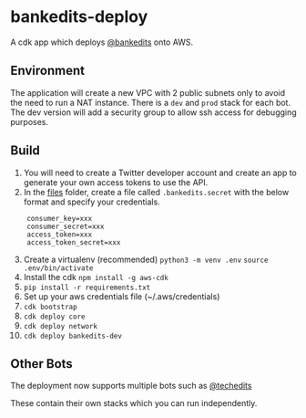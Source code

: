 # bankedits-deploy

A cdk app which deploys [@bankedits](https://twitter.com/bankedits) onto AWS.

## Environment

The application will create a new VPC with 2 public subnets only to avoid the need to run a NAT instance. There is a `dev` and `prod` stack for each bot. The dev version will add a security group to allow ssh access for debugging purposes.

## Build

1. You will need to create a Twitter developer account and create an app to generate your own access tokens to use the API.
2. In the [files](files) folder, create a file called `.bankedits.secret` with the below format and specify your credentials.
```
    consumer_key=xxx 
    consumer_secret=xxx
    access_token=xxx
    access_token_secret=xxx
```
3. Create a virtualenv (recommended)
    `python3 -m venv .env`
    `source .env/bin/activate`
4. Install the cdk `npm install -g aws-cdk`
5. `pip install -r requirements.txt`
6. Set up your aws credentials file (~/.aws/credentials)
7. `cdk bootstrap`
8. `cdk deploy core`
8. `cdk deploy network`
8. `cdk deploy bankedits-dev`

## Other Bots

The deployment now supports multiple bots such as [@techedits](https://twitter.com/tech_edits)

These contain their own stacks which you can run independently.
